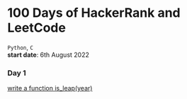 # 100 Days of HackerRank and LeetCode
`Python`, `C`
<br>
<strong>start date</strong>: 6th August 2022

### Day 1
[write a function is_leap(year)](https://www.hackerrank.com/challenges/write-a-function/problem?isFullScreen=true)
